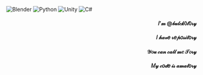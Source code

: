 ![Blender](https://img.shields.io/badge/blender-%23F5792A.svg?style=for-the-badge&logo=blender&logoColor=white)
![Python](https://img.shields.io/badge/python-3670A0?style=for-the-badge&logo=python&logoColor=ffdd54)
![Unity](https://img.shields.io/badge/unity-%23000000.svg?style=for-the-badge&logo=unity&logoColor=white)
![C#](https://img.shields.io/badge/c%23-%23239120.svg?style=for-the-badge&logo=c-sharp&logoColor=white)
<h4 align="right">𝐼’𝓂 @𝒷𝓊𝓁𝒸𝓀𝟢𝓉𝟢𝓇𝓎</h4>
<h4 align="right">𝐼 𝒽𝒶𝓋𝑒 𝓇𝑒𝓅𝑜𝓈𝒾𝓉𝑜𝓇𝓎</h4>
<h4 align="right">𝒴𝑜𝓊 𝒸𝒶𝓃 𝒸𝒶𝓁𝓁 𝓂𝑒 𝒯𝑜𝓇𝓎</h4>
<h4 align="right">𝑀𝓎 𝒸𝑜𝒹𝑒 𝒾𝓈 𝒶𝓂𝒶𝓉𝑜𝓇𝓎</h4>

<!---
bulck0t0ry/bulck0t0ry is a ✨ special ✨ repository because its `README.md` (this file) appears on your GitHub profile.
You can click the Preview link to take a look at your changes.
--->
